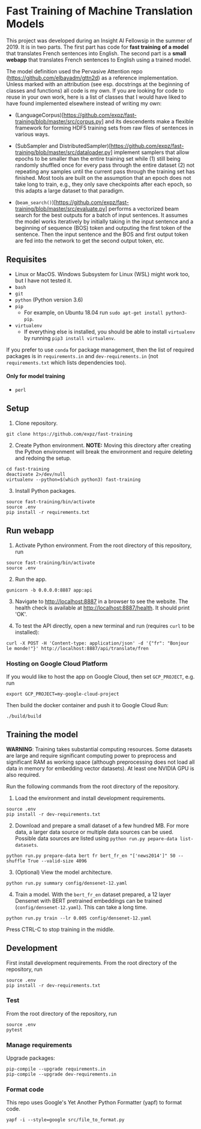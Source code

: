# Fast Training of Machine Translation Models

This project was developed during an Insight AI Fellowsip in the summer of 2019. It is in two parts. The first part has code for __fast training of a model__ that translates French sentences into English. The second part is a __small webapp__ that translates French sentences to English using a trained model.

The model definition used the Pervasive Attention repo (https://github.com/elbayadm/gttn2d) as a reference implementation. Unless marked with an attribution (see esp. docstrings at the beginning of classes and functions) all code is my own. If you are looking for code to reuse in your own work, here is a list of classes that I would have liked to have found implemented elsewhere instead of writing my own:

* (LanguageCorpus)[https://github.com/expz/fast-training/blob/master/src/corpus.py] and its descendents make a flexible framework for forming HDF5 training sets from raw files of sentences in various ways.

* (SubSampler and DistributedSampler)[https://github.com/expz/fast-training/blob/master/src/dataloader.py] implement samplers that allow epochs to be smaller than the entire training set while (1) still being randomly shuffled once for every pass through the entire dataset (2) not repeating any samples until the current pass through the training set has finished. Most tools are built on the assumption that an epoch does not take long to train, e.g., they only save checkpoints after each epoch, so this adapts a large dataset to that paradigm.

* (`beam_search()`)[https://github.com/expz/fast-training/blob/master/src/evaluate.py] performs a vectorized beam search for the best outputs for a batch of input sentences. It assumes the model works iteratively by initially taking in the input sentence and a beginning of sequence (BOS) token and outputing the first token of the sentence. Then the input sentence and the BOS and first output token are fed into the network to get the second output token, etc.

## Requisites

- Linux or MacOS. Windows Subsystem for Linux (WSL) might work too, but I have not tested it.
- `bash`
- `git`
- `python` (Python version 3.6)
- `pip`
  * For example, on Ubuntu 18.04 run `sudo apt-get install python3-pip`.
- `virtualenv`
  * If everything else is installed, you should be able to install `virtualenv` by running `pip3 install virtualenv`.

If you prefer to use `conda` for package management, then the list of required packages is in `requirements.in` and `dev-requirements.in` (not `requirements.txt` which lists dependencies too).

#### Only for model training

- `perl`

## Setup

1. Clone repository.
```
git clone https://github.com/expz/fast-training
```

2. Create Python environment. __NOTE:__ Moving this directory after creating the Python environment will break the environment and require deleting and redoing the setup.
```
cd fast-training
deactivate 2>/dev/null
virtualenv --python=$(which python3) fast-training
```

3. Install Python packages.
```
source fast-training/bin/activate
source .env
pip install -r requirements.txt
```

## Run webapp

1. Activate Python environment. From the root directory of this repository, run
```
source fast-training/bin/activate
source .env
```

2. Run the app.
```
gunicorn -b 0.0.0.0:8887 app:api
```

3. Navigate to [http://localhost:8887](http://localhost:8887) in a browser to see the website. The health check is available at [http://localhost:8887/health](http://localhost:8887/health). It should print 'OK'.

4. To test the API directly, open a new terminal and run (requires `curl` to be installed):
```
curl -X POST -H 'Content-type: application/json' -d '{"fr": "Bonjour le monde!"}' http://localhost:8887/api/translate/fren
```

### Hosting on Google Cloud Platform

If you would like to host the app on Google Cloud, then set `GCP_PROJECT`, e.g. run
```
export GCP_PROJECT=my-google-cloud-project
```
Then build the docker container and push it to Google Cloud Run:
```
./build/build
```

## Training the model

__WARNING__: Training takes substantial computing resources. Some datasets are large and require significant computing power to preprocess and significant RAM as working space (although preprocessing does not load all data in memory for embedding vector datasets). At least one NVIDIA GPU is also required.

Run the following commands from the root directory of the repository.

1. Load the environment and install development requirements.
```
source .env
pip install -r dev-requirements.txt
```

2. Download and prepare a small dataset of a few hundred MB. For more data, a larger data source or multiple data sources can be used. Possible data sources are listed using `python run.py pepare-data list-datasets`.
```
python run.py prepare-data bert fr bert_fr_en "['news2014']" 50 --shuffle True --valid-size 4096
```

3. (Optional) View the model architecture.
```
python run.py summary config/densenet-12.yaml
```

4. Train a model. With the `bert_fr_en` dataset prepared, a 12 layer Densenet with BERT pretrained embeddings can be trained (`config/densenet-12.yaml`). This can take a long time.
```
python run.py train --lr 0.005 config/densenet-12.yaml
```
Press CTRL-C to stop training in the middle.

## Development

First install development requirements. From the root directory of the repository, run
```
source .env
pip install -r dev-requirements.txt
```

### Test

From the root directory of the repository, run
```
source .env
pytest
```

### Manage requirements

Upgrade packages:
```
pip-compile --upgrade requirements.in
pip-compile --upgrade dev-requirements.in
```

### Format code

This repo uses Google's Yet Another Python Formatter (yapf) to format code.
```
yapf -i --style=google src/file_to_format.py
```
